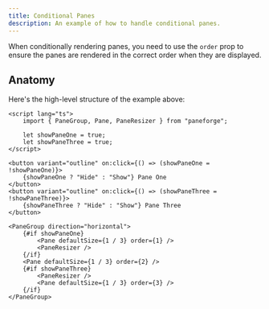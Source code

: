 ```yaml
---
title: Conditional Panes
description: An example of how to handle conditional panes.
---
```


<script>
	import { ConditionalDemo } from '$lib/components/demos'
	import { ViewExampleCode } from '$lib/components'
</script>

When conditionally rendering panes, you need to use the `order` prop to ensure the panes are rendered in the correct order when they are displayed.

<div class="flex flex-col gap-4">
	<ConditionalDemo />
</div>

<ViewExampleCode href="https://github.com/svecosystem/paneforge/blob/main/sites/docs/src/lib/components/demos/conditional-demo.svelte" />

## Anatomy

Here's the high-level structure of the example above:

```svelte
<script lang="ts">
	import { PaneGroup, Pane, PaneResizer } from "paneforge";

	let showPaneOne = true;
	let showPaneThree = true;
</script>

<button variant="outline" on:click={() => (showPaneOne = !showPaneOne)}>
	{showPaneOne ? "Hide" : "Show"} Pane One
</button>
<button variant="outline" on:click={() => (showPaneThree = !showPaneThree)}>
	{showPaneThree ? "Hide" : "Show"} Pane Three
</button>

<PaneGroup direction="horizontal">
	{#if showPaneOne}
		<Pane defaultSize={1 / 3} order={1} />
		<PaneResizer />
	{/if}
	<Pane defaultSize={1 / 3} order={2} />
	{#if showPaneThree}
		<PaneResizer />
		<Pane defaultSize={1 / 3} order={3} />
	{/if}
</PaneGroup>
```

